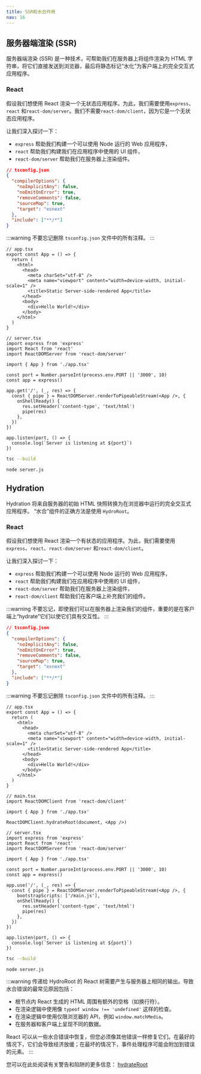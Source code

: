 ```yaml
---
title: SSR和水合作用
nav: 16
---
```


## 服务器端渲染 (SSR)


服务器端渲染 (SSR) 是一种技术，可帮助我们在服务器上将组件渲染为 HTML 字符串，将它们直接发送到浏览器，最后将静态标记“水化”为客户端上的完全交互式应用程序。

### React

假设我们想使用 React 渲染一个无状态应用程序。为此，我们需要使用`express`、`react` 和`react-dom/server`。我们不需要`react-dom/client`，因为它是一个无状态应用程序。

让我们深入探讨一下：

- `express` 帮助我们构建一个可以使用 Node 运行的 Web 应用程序，
- `react` 帮助我们构建我们在应用程序中使用的 UI 组件，
- `react-dom/server` 帮助我们在服务器上渲染组件。

```json
// tsconfig.json
{
  "compilerOptions": {
    "noImplicitAny": false,
    "noEmitOnError": true,
    "removeComments": false,
    "sourceMap": true,
    "target": "esnext"
  },
  "include": ["**/*"]
}
```

:::warning
不要忘记删除 `tsconfig.json` 文件中的所有注释。
:::

```tsx
// app.tsx
export const App = () => {
  return (
    <html>
      <head>
        <meta charSet="utf-8" />
        <meta name="viewport" content="width=device-width, initial-scale=1" />
        <title>Static Server-side-rendered App</title>
      </head>
      <body>
        <div>Hello World!</div>
      </body>
    </html>
  )
}
```

```tsx
// server.tsx
import express from 'express'
import React from 'react'
import ReactDOMServer from 'react-dom/server'

import { App } from './app.tsx'

const port = Number.parseInt(process.env.PORT || '3000', 10)
const app = express()

app.get('/', (_, res) => {
  const { pipe } = ReactDOMServer.renderToPipeableStream(<App />, {
    onShellReady() {
      res.setHeader('content-type', 'text/html')
      pipe(res)
    },
  })
})

app.listen(port, () => {
  console.log(`Server is listening at ${port}`)
})
```

```sh
tsc --build
```

```sh
node server.js
```

## Hydration

Hydration 将来自服务器的初始 HTML 快照转换为在浏览器中运行的完全交互式应用程序。 “水合”组件的正确方法是使用 `HydroRoot`。

### React

假设我们想使用 React 渲染一个有状态的应用程序。为此，我们需要使用`express`、`react`、`react-dom/server` 和`react-dom/client`。

让我们深入探讨一下：

- `express` 帮助我们构建一个可以使用 Node 运行的 Web 应用程序，
- `react` 帮助我们构建我们在应用程序中使用的 UI 组件，
- `react-dom/server` 帮助我们在服务器上渲染组件，
- `react-dom/client` 帮助我们在客户端上补充我们的组件。

:::warning
不要忘记，即使我们可以在服务器上渲染我们的组件，重要的是在客户端上“hydrate”它们以使它们具有交互性。
:::

```json
// tsconfig.json
{
  "compilerOptions": {
    "noImplicitAny": false,
    "noEmitOnError": true,
    "removeComments": false,
    "sourceMap": true,
    "target": "esnext"
  },
  "include": ["**/*"]
}
```

:::warning
不要忘记删除 `tsconfig.json` 文件中的所有注释。
:::

```tsx
// app.tsx
export const App = () => {
  return (
    <html>
      <head>
        <meta charSet="utf-8" />
        <meta name="viewport" content="width=device-width, initial-scale=1" />
        <title>Static Server-side-rendered App</title>
      </head>
      <body>
        <div>Hello World!</div>
      </body>
    </html>
  )
}
```

```tsx
// main.tsx
import ReactDOMClient from 'react-dom/client'

import { App } from './app.tsx'

ReactDOMClient.hydrateRoot(document, <App />)
```

```tsx
// server.tsx
import express from 'express'
import React from 'react'
import ReactDOMServer from 'react-dom/server'

import { App } from './app.tsx'

const port = Number.parseInt(process.env.PORT || '3000', 10)
const app = express()

app.use('/', (_, res) => {
  const { pipe } = ReactDOMServer.renderToPipeableStream(<App />, {
    bootstrapScripts: ['/main.js'],
    onShellReady() {
      res.setHeader('content-type', 'text/html')
      pipe(res)
    },
  })
})

app.listen(port, () => {
  console.log(`Server is listening at ${port}`)
})
```

```sh
tsc --build
```

```sh
node server.js
```

:::warning
传递给 HydroRoot 的 React 树需要产生与服务器上相同的输出。导致水合错误的最常见原因包括：

- 根节点内 React 生成的 HTML 周围有额外的空格（如换行符）。
- 在渲染逻辑中使用像 `typeof window !== 'undefined'` 这样的检查。
- 在渲染逻辑中使用仅限浏览器的 API，例如 `window.matchMedia`。
- 在服务器和客户端上呈现不同的数据。

React 可以从一些水合错误中恢复，但您必须像其他错误一样修复它们。在最好的情况下，它们会导致经济放缓；在最坏的情况下，事件处理程序可能会附加到错误的元素。
:::

您可以在此处阅读有关警告和陷阱的更多信息： [hydrateRoot](https://react.dev/reference/react-dom/client/hydrateRoot)
